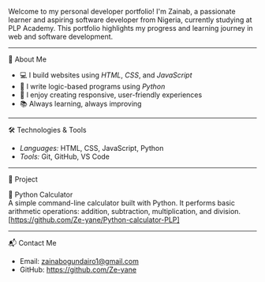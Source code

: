 
Welcome to my personal developer portfolio! I'm Zainab, a passionate learner and aspiring software developer from Nigeria, currently studying at PLP Academy. This portfolio highlights my progress and learning journey in web and software development.

---

🚀 About Me

- 💻 I build websites using *HTML*, *CSS*, and *JavaScript*  
- 🐍 I write logic-based programs using *Python*  
- 🎯 I enjoy creating responsive, user-friendly experiences  
- 📚 Always learning, always improving

---

🛠️ Technologies & Tools

- *Languages:* HTML, CSS, JavaScript, Python  
- *Tools:* Git, GitHub, VS Code  

---

📁 Project

🔹 Python Calculator  
A simple command-line calculator built with Python. It performs basic arithmetic operations: addition, subtraction, multiplication, and division.  
[https://github.com/Ze-yane/Python-calculator-PLP]

---

📬 Contact Me

- Email: zainabogundairo1@gmail.com 
- GitHub: https://github.com/Ze-yane
